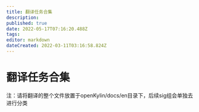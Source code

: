 ```yaml
---
title: 翻译任务合集
description: 
published: true
date: 2022-05-17T07:16:20.488Z
tags: 
editor: markdown
dateCreated: 2022-03-11T03:16:58.824Z
---
```


# 翻译任务合集

注：请将翻译的整个文件放置于openKylin/docs/en目录下，后续sig组会单独去进行分类
